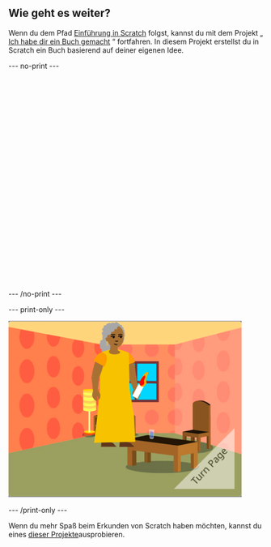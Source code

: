 ## Wie geht es weiter?

Wenn du dem Pfad [Einführung in Scratch](https://projects.raspberrypi.org/en/pathway/scratch-intro) folgst, kannst du mit dem Projekt „ [Ich habe dir ein Buch gemacht](https://projects.raspberrypi.org/en/projects/i-made-you-a-book) “ fortfahren. In diesem Projekt erstellst du in Scratch ein Buch basierend auf deiner eigenen Idee.

--- no-print ---
<div class="scratch-preview" style="margin-left: 15px;">
  <iframe allowtransparency="true" width="485" height="402" src="" frameborder="0"></iframe>
</div>

--- /no-print ---

--- print-only ---

![Ein „Ich habe dir ein Buch gemacht“-Projekt.](images/book-cover.png)

--- /print-only ---

Wenn du mehr Spaß beim Erkunden von Scratch haben möchten, kannst du eines [dieser Projekte](https://projects.raspberrypi.org/en/projects?software%5B%5D=scratch&curriculum%5B%5D=%201)ausprobieren.



